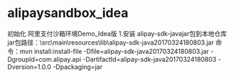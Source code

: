 # alipaysandbox_idea
初始化
阿里支付沙箱环境Demo_Idea版
1.安装 alipay-sdk-javajar包到本地仓库
jar包路径：\src\main\resources\lib\alipay-sdk-java20170324180803.jar
命令：mvn install:install-file -Dfile=alipay-sdk-java20170324180803.jar
-DgroupId=com.alipay.api -DartifactId=alipay-sdk-java20170324180803 -Dversion=1.0.0 -Dpackaging=jar
